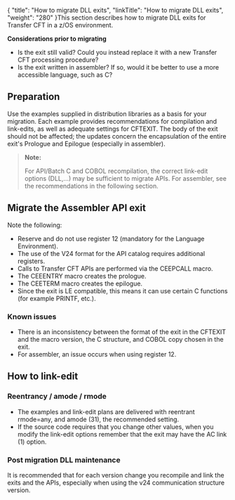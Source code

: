 {
    "title": "How to migrate DLL exits",
    "linkTitle": "How to migrate DLL exits",
    "weight": "280"
}This section describes how to migrate DLL exits for Transfer CFT in a z/OS environment.

**Considerations prior to migrating**

-   Is the exit still valid? Could you instead replace it with a new Transfer CFT processing procedure?
-   Is the exit written in assembler? If so,  would it be better to use a more accessible language, such as C?

## Preparation

Use the examples supplied in distribution libraries as a basis for your migration. Each example provides recommendations for compilation and link-edits, as well as adequate settings for CFTEXIT. The body of the exit should not be affected; the updates concern the encapsulation of the entire exit's Prologue and Epilogue   (especially in assembler).

> **Note:**
>
> For API/Batch C and COBOL recompilation, the correct link-edit options (DLL,…) may be sufficient to migrate APIs. For assembler, see the recommendations in the following section.

## Migrate the Assembler API exit

Note the following:

-   Reserve and do not use register 12 (mandatory for the Language Environment).
-   The use of the V24 format for the API catalog requires additional registers.
-   Calls to Transfer CFT APIs are performed via the CEEPCALL macro.
-   The CEEENTRY macro creates the prologue.
-   The CEETERM macro creates the epilogue.
-   Since the exit is LE compatible, this means it can use certain C functions (for example PRINTF, etc.).

### Known issues

-   There is an inconsistency between the format of the exit in the CFTEXIT and the macro version, the C structure, and COBOL copy chosen in the exit.
-   For assembler, an issue occurs when using register 12.

## How to link-edit

### Reentrancy / amode / rmode

-   The examples and link-edit plans are delivered with reentrant rmode=any, and amode (31), the recommended setting.
-   If the source code requires that you change other values, when you modify the link-edit options remember that the exit may have the AC link (1) option.

### Post migration DLL maintenance

It is recommended that for each version change you recompile and link the exits and the APIs, especially when using the v24 communication structure version.
